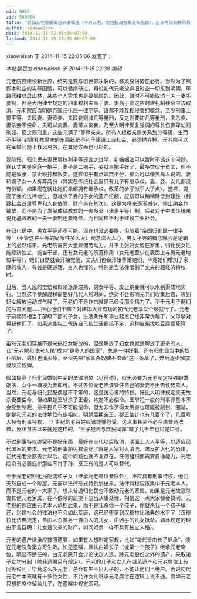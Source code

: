 ```yaml
---
aid: 9025
zid: 569966
title: "假如元老院要出台新婚姻法（不只元老，也包括双方都是归化民），应该考虑到移风易俗"
author: xiaoweisan
date: 2014-11-15 22:05:06+07:00
lastmod: 2014-11-15 22:05:00+07:00
---
```


xiaoweisan 于 2014-11-15 22:05:06 发表了：

_本帖最后由 xiaoweisan 于 2014-11-15 22:38 编辑_

元老院要建设新世界，终究是要与旧世界决裂的，移风易俗势在必行。当然为了照顾本时空的实际国情，可以循序渐进，再说初代元老放弃旧时空一切来到明朝，筚路蓝缕以启山林，某些个人需求也是要照顾的。因此，暂时不可能取消一夫一妻多妾制，但是大明律里规定的刑事权利夫高于妻、妻高于妾这些封建礼制残余应该取消。元老院应当明确帝国归化民一律平等、谁都不能互相侵害的概念，至少刑事上要平等。夫殴妻、妻殴妾、夫殴妾则减几等量刑，反之则要加几等量刑，夫杀妾、妻杀妾不偿命，夫可以卖妻、妻可以卖妾，乃至大明律反复强调的尊长伤害卑幼则刑轻、反之则刑重，这些充满了“尊尊亲亲，所有人根据亲属关系划分等级，生而不平等”封建礼教臭味的东西统统不利于建设工业社会，必须抛弃掉。元老院可以在军婚问题上移风易俗，在其他方面也可以的。

现阶段，归化民夫妻民事权利平等还言之过早，新婚姻法可以暂时不谈这个问题，默认丈夫是家庭一把手，妻子是二把手，妾就三把手好了，最多类似于员工，但不能是奴隶，禁止殴打和贩卖。这样似乎有点嫡庶不分，那么可以像黑岛人说的，妻和嫡子女一人折算两份（其实在传统社会里只有儿子有继承权，妻、妾、女儿都没有份额，如果现在就让她们全都拥有继承权，改革的步子似乎大了点）。这样，提高了妾的法律地位，但减少了妾的子女的遗产份额，应该可以稍稍降低封建性（封建社会首重尊卑和人身依附，财产尚在其次）。这是为将来逐渐减少、停止纳妾作铺垫，而不是为了发展成绿教式的一夫多妻（诸妻平等）制，后者对于中国传统来说比基督教的一夫一妻制还要奇怪，而且同样不利于建设工业社会。

在归化民中，男女平等还不可能，现在也没必要提，但随着“帝国归化民一律平等”（不管这种平等的局限性多么大）观念深入人心，男女平等的概念就会是逻辑上的必然结果。元老院需要大量雇佣劳动力，并不主张妇女留在家里，归化民女性能经济独立，能当干部，还有女元老的示范作用（女元老至少在表面上与男元老地位平等），她们自然就会开始觉醒，丈夫们也会开始尊重她们，毕竟她们增加了家庭的收入，有钱是硬道理，古人也懂的，特别是当法律限制了丈夫的超经济特权时。

日后，当人民的觉悟和舆论逐渐成熟，男女平等、废止纳妾就可以水到渠成地实行。当然这个觉醒过程需要好几代人的时间，绝对不会影响元老们收集后宫，等到妇女解放运动成气候了，元老们不是作古就是已经没那个精力了。至于元老子嗣们的后宫问题……担心他们干嘛？对建国大业有功的初代元老享受个够就行了。元老子嗣起码相当于部级干部的子女，生活条件和事业起点已经非常优越了，父母够对得起他们了，如果这些权二代连自己私生活都搞不定，这种废柴找块豆腐撞死算了。

虽然元老们穿越不是来搞妇女解放的，但是解放了妇女也就是解放了更多的人，让“元老院和澳宋人民”成为“更多人的国家”，总是一件好事。还有归化民当中的奴仆阶层，最好也消灭掉，至少先把“家长杀奴婢不偿命”这一条革了，然后逐步解放或赎买奴婢。

假如提高了归化民婚姻中妾的法律地位（见前述），似无必要为元老制定特殊的婚姻法，女仆一概视为妾即可。不过各位元老应该管住自己的妻妾不出去仗势欺人。当然，元老与归化民配偶是不平等的，这是统治者的特权。好比大明律规定夫无故杀妻要偿命，但如果是王爷杀了正妻，肯定不必偿命。王爷犯一般的刑事罪基本不会受到制裁，杀平民几乎不可能偿命，但为非作歹得太厉害也可能被削封、圈禁，倒是和元老的法律地位有些相似。明朝后期亲王、郡王估计也有几百个了，几百号人拥有刑事特权，
17
世纪的老百姓应该能够忍受，这点事甚至不必写进普通法典，反正自古以来就是这样的，“王子犯法与庶民同罪”喊了几千年也只是口号。

不过刑事特权终究不是好东西，最好在三代以后取消，明面上人人平等，以适应现代国家的要求。元老的刑事豁免权说穿了就是大家对大清洗、肃反扩大化的恐惧。初代元老全部去世以后，这个问题也就不复存在。任何组织都需要自净能力，元老院没有必要庇护那些不肖子孙，反正有的是人可以替代。

至于元老的归化民配偶和子女（继承元老席位者除外），不应具有刑事特权，他们天然自成一个阶层，无需以法律形式特别划出来。法律特权应该集中于元老本人，而不是元老的一大家子。想来普通归化民也不敢动元老的家属，如果是元老故意杀害其他元老家属，在不偿命的前提下应当从重处理，相信这一点大家都会赞同。元老犯的罪应由元老本人承担后果，而不是我杀你一个孩子，你就杀我一个孩子填还，封建社会的律法也不会如此荒唐，这已经堕落到汉穆拉比法典的水平了（汉穆拉比法典规定，自由人杀害另一自由人的儿女，由凶手的儿女抵命。如此规定的理由不言自明：儿女是父亲的财产，如同奴隶一样不具有独立人格）。

元老的遗产继承应按照遗嘱，如果有人想制定家规，比如“每代皆由长子继承”，须在元老院备案方可生效。如无遗嘱，默认由嫡长子（或第一个孩子）继承元老席位，明显不适任的，由元老院开会讨论决定人选。除元老股份之外的遗产，采取诸子女均分制（除非遗嘱另有规定）。元老的儿子和女儿在继承遗产和元老席位上有同等权利，毕竟这么多元老，总会有生不出儿子的，不能让他们当绝户。再说初代元老中本来就有十多位女性，不允许女儿继承元老席位在逻辑上说不通。假如元老只想把席位留给儿子，在遗嘱中规定即可。

---
